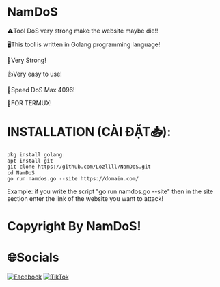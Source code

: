 # NamDoS

⚠️Tool DoS very strong make the website maybe die!!

🖥️This tool is written in Golang programming language!

💪Very Strong!

👍Very easy to use!

🚴Speed DoS Max 4096!

📱FOR TERMUX!

# INSTALLATION (CÀI ĐẶT📥):
```shell script
pkg install golang
apt install git
git clone https://github.com/Lozllll/NamDoS.git
cd NamDoS
go run namdos.go --site https://domain.com/
```
Example: if you write the script "go run namdos.go --site" then in the site section enter the link of the website you want to attack!

# Copyright By NamDoS!

# 🌐Socials
[![Facebook](https://img.shields.io/badge/Facebook-%231877F2.svg?logo=Facebook&logoColor=white)](https://facebook.com/hoangnamtricker.2009) [![TikTok](https://img.shields.io/badge/TikTok-%23000000.svg?logo=TikTok&logoColor=white)](https://tiktok.com/@namcony2009) 
